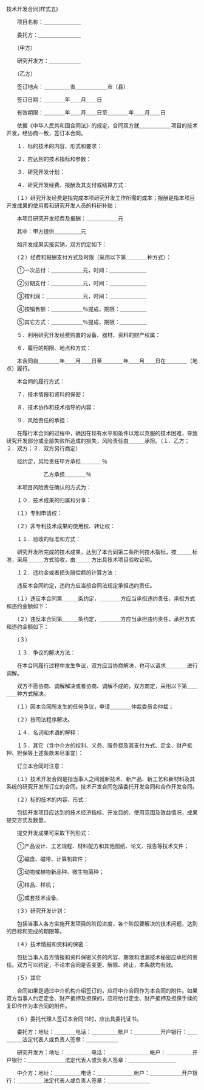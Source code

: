 



技术开发合同(样式五)



 

　　项目名称：＿＿＿＿＿＿＿

　　委托方：＿＿＿＿＿＿＿＿

　　（甲方）

　　研究开发方：＿＿＿＿＿＿

　　（乙方）

　　签订地点：＿＿＿＿＿省＿＿＿＿＿＿市（县）

　　签订日期：＿＿＿＿年＿＿月＿＿日

　　有效期限：＿＿＿＿年＿＿月＿＿日至＿＿＿＿年＿＿月＿＿日　　

　　依据《中华人民共和国合同法》的规定，合同双方就＿＿＿＿＿＿项目的技术开发，经协商一致，签订本合同。

　　１．标的技术的内容、形式和要求：

　　２．应达到的技术指标和参数：

　　３．研究开发计划：

　　４．研究开发经费、报酬及其支付或结算方式：

　　（１）研究开发经费是指完成本项研究开发工作所需的成本；报酬是指本项目开发成果的使用费和研究开发人员的科研补贴；

　　本项目研究开发经费及报酬：＿＿＿＿＿＿元

　　其中：甲方提供＿＿＿＿＿元

　　如开发成果实报实销，双方约定如下：

　　（２）经费和报酬支付方式及时限（采用以下第＿＿＿＿种方式）：

　　①一次总付：＿＿＿＿＿＿元，时间：＿＿＿＿＿＿＿

　　②分期支付：＿＿＿＿＿＿元，时间：＿＿＿＿＿＿＿

　　③按利润：＿＿＿＿＿＿＿元，时间：＿＿＿＿＿＿＿

　　④按销售额：＿＿＿＿＿＿％提成，期限：＿＿＿＿＿

　　⑤其它方式：＿＿＿＿＿＿％提成，期限：＿＿＿＿＿

　　５．利用研究开发经费购置的设备、器材、资料的财产权属：

　　６．履行的期限、地点和方式：

　　本合同自＿＿＿＿年＿＿月＿＿日至＿＿＿＿年＿＿月＿＿日在＿＿＿＿（地点）履行。

　　本合同的履行方式：

　　７．技术情报和资料的保密：

　　８．技术协作和技术指导的内容：

　　９．风险责任的承担：

　　在履行本合同的过程中，确因在现有水平和条件以难以克服的技术困难，导致研究开发部分或全部失败所造成的损失，风险责任由＿＿＿承担。（１．乙方；２．双方；３．双方另行商定）

　　经约定，风险责任甲方承担＿＿＿＿％

　　　　　　　乙方承担＿＿＿＿％

　　本项目风险责任确认的方式为：

　　１０．技术成果的归属和分享：

　　（１）专利申请权：

　　（２）非专利技术成果的使用权、转让权：

　　１１．验收的标准和方式：

　　研究开发所完成的技术成果，达到了本合同第二条所列技术指标，按＿＿＿标准，采用＿＿＿方式验收，由＿＿＿方出具技术项目验收证明。

　　１２．违约金或者损失赔偿额的计算方法：

　　违反本合同约定，违约方应当按合同法规定承担违约责任。

　　（１）违反本合同第＿＿＿条约定，＿＿＿＿方应当承担违约责任，承担方式和违约金额如下：

　　（２）违反本合同第＿＿＿条约定，＿＿＿＿方应当承担违约责任，承担方式和违约金额如下：

　　（３）

　　１３．争议的解决方法：

　　在本合同履行过程中发生争议，双方应当协商解决，也可以请求＿＿＿＿进行调解。

　　双方不愿协商、调解解决或者协商、调解不成的，双方商定，采用以下第＿＿＿＿种方式解决。

　　（１）因本合同所发生的任何争议，申请＿＿＿＿仲裁委员会仲裁；

　　（２）按司法程序解决。

　　１４．名词和术语的解释：

　　１５．其它（含中介方的权利、义务、服务费及其支付方式、定金、财产抵押、担保等上述条款未尽事宜）：

　　订立本合同时注意：

　　（１）技术开发合同是指当事人之间就新技术、新产品、新工艺和新材料及其系统的研究开发所订立的合同。技术开发合同包括委托开发合同和合作开发合同。

　　（２）标的技术的内容、形式：

　　包括开发项目应达到的技术经济指标、开发目的、使用范围及效益情况，成果提交方式及数量。

　　提交开发成果可采取下列形式：

　　①产品设计、工艺规程、材料配方和其他图纸、论文、报告等技术文件；

　　②磁盘、磁带、计算机软件；

　　③动物或植物新品种、微生物菌种；

　　④样品、样机；

　　⑤成套技术设备。

　　（３）研究开发计划：

　　包括当事人各方实施开发项目的阶段进度，各个阶段要解决的技术问题，达到的目标和完成的期限等。

　　（４）技术情报和资料的保密：

　　包括当事人各方情报和资料保密义务的内容、期限和泄漏技术秘密应承担的责任。双方可以约定，不论本合同是否变更、解除、终止，本条款均有效。

　　（５）其它

　　合同如果是通过中介机构介绍签订的，应将中介合同作为本合同的附件。如果双方当事人约定定金、财产抵押及担保的，应将给付定金、财产抵押及担保手续的复印件作为本合同的附件。

　　（６）委托代理人签订本合同书时，应出具委托证书。　　

　　委托方：地址：＿＿＿＿电话：＿＿＿＿＿帐户：＿＿＿＿＿开户银行：＿＿＿＿＿法定代表人或负责人签章：＿＿＿＿＿＿

　　研究开发方：地址：＿＿＿＿＿电话：＿＿＿＿＿＿＿＿帐户：＿＿＿＿＿开户银行：＿＿＿＿＿＿＿法定代表人或负责人签章：＿＿＿＿＿＿＿＿＿

　　中介方：地址：＿＿＿＿＿电话：＿＿＿＿＿＿＿帐户：＿＿＿＿＿＿开户银行：＿＿＿＿＿法定代表人或负责人签章：＿＿＿＿＿＿＿＿
